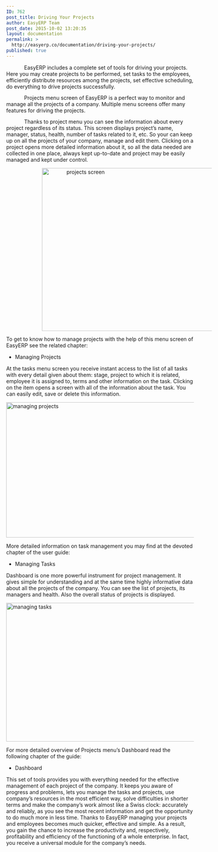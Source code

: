 ```yaml
---
ID: 762
post_title: Driving Your Projects
author: EasyERP Team
post_date: 2015-10-02 13:20:35
layout: documentation
permalink: >
  http://easyerp.co/documentation/driving-your-projects/
published: true
---
```

<p class="normal" style="text-indent: 36.0pt; margin: 10.0pt 0cm .0001pt 0cm;"><span lang="UK">EasyERP includes a complete set of tools for driving your projects. Here you may create projects to be performed, set tasks to the employees, efficiently distribute resources among the projects, set effective scheduling, do everything to drive projects successfully.</span></p>
<p class="normal" style="text-indent: 36.0pt; margin: 10.0pt 0cm .0001pt 0cm;"><span lang="UK">Projects menu screen of EasyERP is a perfect way to monitor and manage all the projects of a company. Multiple menu screens offer many features for driving the projects.</span></p>
<p class="normal" style="text-indent: 36.0pt; margin: 10.0pt 0cm 10.0pt 0cm;"><span lang="UK">Thanks to project menu you can see the information about every project regardless of its status. This screen displays project’s name, manager, status, health, number of tasks related to it, etc. So your can keep up on all the projects of your company, manage and edit them. Clicking on a project opens more detailed information about it, so all the data needed are collected in one place, always kept up-to-date and project may be easily managed and kept under control.</span></p>
<p class="normal" style="text-indent: 36.0pt; margin: 10.0pt 0cm 10.0pt 0cm;"><a href="https://easyerp.com/wp-content/uploads/2015/10/114.png"><img class="aligncenter size-full wp-image-868" src="https://easyerp.com/wp-content/uploads/2015/10/114.png" alt="projects screen" width="800" height="437" /></a></p>
To get to know how to manage projects with the help of this menu screen of EasyERP see the related chapter:
<ul>
	<li>Managing Projects</li>
</ul>
At the tasks menu screen you receive instant access to the list of all tasks with every detail given about them: stage, project to which it is related, employee it is assigned to, terms and other information on the task. Clicking on the item opens a screen with all of the information about the task. You can easily edit, save or delete this information.

<a href="https://easyerp.com/wp-content/uploads/2015/10/114-2.png"><img class="aligncenter size-full wp-image-870" src="https://easyerp.com/wp-content/uploads/2015/10/114-2.png" alt="managing projects" width="800" height="363" /></a>

More detailed information on task management you may find at the devoted chapter of the user guide:
<ul>
	<li>Managing Tasks</li>
</ul>
Dashboard is one more powerful instrument for project management. It gives simple for understanding and at the same time highly informative data about all the projects of the company. You can see the list of projects, its managers and health. Also the overall status of projects is displayed.

<a href="https://easyerp.com/wp-content/uploads/2015/10/114-3.png"><img class="aligncenter size-full wp-image-871" src="https://easyerp.com/wp-content/uploads/2015/10/114-3.png" alt="managing tasks" width="800" height="372" /></a>

For more detailed overview of Projects menu’s Dashboard read the following chapter of the guide:
<ul>
	<li>Dashboard</li>
</ul>
This set of tools provides you with everything needed for the effective management of each project of the company. It keeps you aware of progress and problems, lets you manage the tasks and projects, use company’s resources in the most efficient way, solve difficulties in shorter terms and make the company’s work almost like a Swiss clock: accurately and reliably, as you see the most recent information and get the opportunity to do much more in less time. Thanks to EasyERP managing your projects and employees becomes much quicker, effective and simple. As a result, you gain the chance to increase the productivity and, respectively, profitability and efficiency of the functioning of a whole enterprise. In fact, you receive a universal module for the company’s needs.